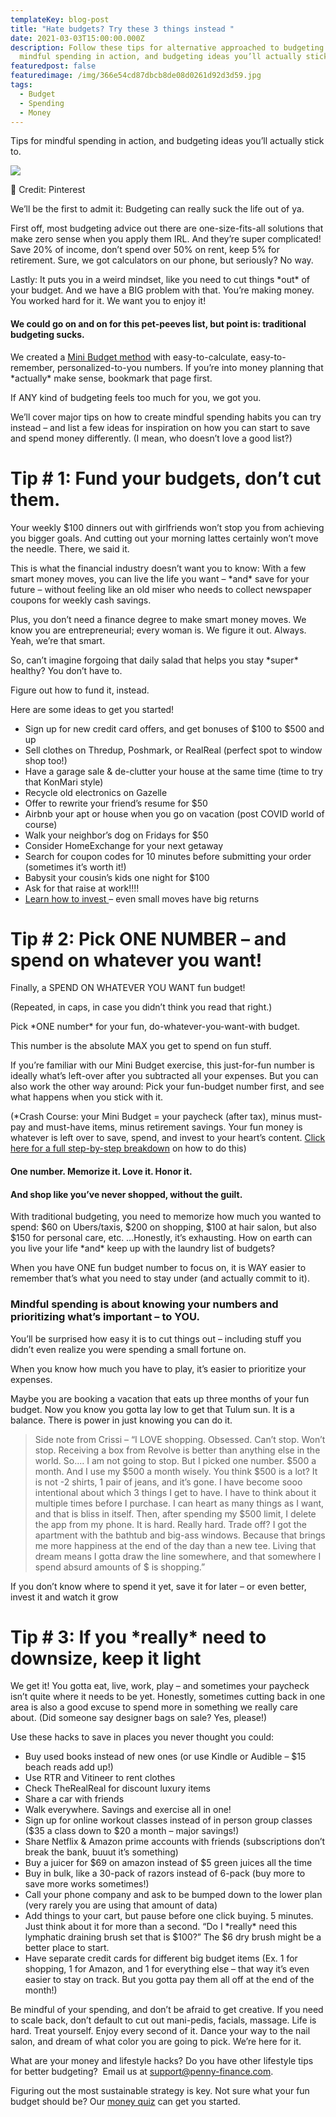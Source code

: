 ```yaml
---
templateKey: blog-post
title: "Hate budgets? Try these 3 things instead "
date: 2021-03-03T15:00:00.000Z
description: Follow these tips for alternative approached to budgeting w/
  mindful spending in action, and budgeting ideas you’ll actually stick to.
featuredpost: false
featuredimage: /img/366e54cd87dbcb8de08d0261d92d3d59.jpg
tags:
  - Budget
  - Spending
  - Money
---
```

Tips for mindful spending in action, and budgeting ideas you’ll actually stick to.

![](/img/366e54cd87dbcb8de08d0261d92d3d59.jpg)

📸 Credit: Pinterest 

We’ll be the first to admit it: Budgeting can really suck the life out of ya. 

First off, most budgeting advice out there are one-size-fits-all solutions that make zero sense when you apply them IRL. And they’re super complicated! Save 20% of income, don’t spend over 50% on rent, keep 5% for retirement. Sure, we got calculators on our phone, but seriously? No way. 

Lastly: It puts you in a weird mindset, like you need to cut things \*out\* of your budget. And we have a BIG problem with that. You’re making money. You worked hard for it. We want you to enjoy it!

#### We could go on and on for this pet-peeves list, but point is: traditional budgeting sucks. 

We created a [Mini Budget method](https://blog.penny-finance.com/blog/2021-03-22-forget-traditional-budgeting-there-is-a-better-way-to-spend-your-money/) with easy-to-calculate, easy-to-remember, personalized-to-you numbers. If you’re into money planning that \*actually\* make sense, bookmark that page first. 

If ANY kind of budgeting feels too much for you, we got you. 

We’ll cover major tips on how to create mindful spending habits you can try instead – and list a few ideas for inspiration on how you can start to save and spend money differently. (I mean, who doesn’t love a good list?)

# Tip # 1: Fund your budgets, don’t cut them. 

Your weekly $100 dinners out with girlfriends won’t stop you from achieving you bigger goals. And cutting out your morning lattes certainly won’t move the needle. There, we said it. 

This is what the financial industry doesn’t want you to know: With a few smart money moves, you can live the life you want – \*and\* save for your future – without feeling like an old miser who needs to collect newspaper coupons for weekly cash savings.

Plus, you don’t need a finance degree to make smart money moves. We know you are entrepreneurial; every woman is. We figure it out. Always. Yeah, we’re that smart. 

So, can’t imagine forgoing that daily salad that helps you stay \*super\* healthy? You don’t have to. 

Figure out how to fund it, instead. 

Here are some ideas to get you started!

* Sign up for new credit card offers, and get bonuses of $100 to $500 and up
* Sell clothes on Thredup, Poshmark, or RealReal (perfect spot to window shop too!)
* Have a garage sale & de-clutter your house at the same time (time to try that KonMari style)
* Recycle old electronics on Gazelle
* Offer to rewrite your friend’s resume for $50 
* Airbnb your apt or house when you go on vacation (post COVID world of course)
* Walk your neighbor’s dog on Fridays for $50 
* Consider HomeExchange for your next getaway  
* Search for coupon codes for 10 minutes before submitting your order (sometimes it’s worth it!)
* Babysit your cousin’s kids one night for $100
* Ask for that raise at work!!!! 
* [Learn how to invest ](https://blog.penny-finance.com/blog/2021-03-22-how-to-invest-for-the-first-time/)– even small moves have big returns 

# Tip # 2: Pick ONE NUMBER – and spend on whatever you want!

Finally, a SPEND ON WHATEVER YOU WANT fun budget!

(Repeated, in caps, in case you didn’t think you read that right.)

Pick \*ONE number\* for your fun, do-whatever-you-want-with budget.

This number is the absolute MAX you get to spend on fun stuff.

If you’re familiar with our Mini Budget exercise, this just-for-fun number is ideally what’s left-over after you subtracted all your expenses. But you can also work the other way around: Pick your fun-budget number first, and see what happens when you stick with it. 

(*Crash Course: your Mini Budget = your paycheck (after tax), minus must-pay and must-have items, minus retirement savings. Your fun money is whatever is left over to save, spend, and invest to your heart’s content. [Click here for a full step-by-step breakdown](https://blog.penny-finance.com/blog/2021-03-22-forget-traditional-budgeting-there-is-a-better-way-to-spend-your-money/) on how to do this)

#### One number. Memorize it. Love it. Honor it. 

#### And shop like you’ve never shopped, without the guilt.

With traditional budgeting, you need to memorize how much you wanted to spend: $60 on Ubers/taxis, $200 on shopping, $100 at hair salon, but also $150 for personal care, etc. …Honestly, it’s exhausting. How on earth can you live your life \*and\* keep up with the laundry list of budgets? 

When you have ONE fun budget number to focus on, it is WAY easier to remember that’s what you need to stay under (and actually commit to it). 

### Mindful spending is about knowing your numbers and prioritizing what’s important – to YOU. 

You’ll be surprised how easy it is to cut things out – including stuff you didn’t even realize you were spending a small fortune on. 

When you know how much you have to play, it’s easier to prioritize your expenses. 

Maybe you are booking a vacation that eats up three months of your fun budget. Now you know you gotta lay low to get that Tulum sun. It is a balance. There is power in just knowing you can do it.

> Side note from Crissi – “I LOVE shopping. Obsessed. Can’t stop. Won’t stop. Receiving a box from Revolve is better than anything else in the world. So…. I am not going to stop. But I picked one number. $500 a month. And I use my $500 a month wisely. You think $500 is a lot? It is not -2 shirts, 1 pair of jeans, and it’s gone. I have become sooo intentional about which 3 things I get to have. I have to think about it multiple times before I purchase. I can heart as many things as I want, and that is bliss in itself. Then, after spending my $500 limit, I delete the app from my phone. It is hard. Really hard. Trade off? I got the apartment with the bathtub and big-ass windows. Because that brings me more happiness at the end of the day than a new tee. Living that dream means I gotta draw the line somewhere, and that somewhere I spend absurd amounts of $ is shopping.” 

If you don’t know where to spend it yet, save it for later – or even better, invest it and watch it grow

# Tip # 3: If you \*really\* need to downsize, keep it light

We get it! You gotta eat, live, work, play – and sometimes your paycheck isn’t quite where it needs to be yet. Honestly, sometimes cutting back in one area is also a good excuse to spend more in something we really care about. (Did someone say designer bags on sale? Yes, please!)

Use these hacks to save in places you never thought you could:

* Buy used books instead of new ones (or use Kindle or Audible – $15 beach reads add up!) 
* Use RTR and Vitineer to rent clothes
* Check TheRealReal for discount luxury items
* Share a car with friends 
* Walk everywhere. Savings and exercise all in one!
* Sign up for online workout classes instead of in person group classes ($35 a class down to $20 a month – major savings!)
* Share Netflix & Amazon prime accounts with friends (subscriptions don’t break the bank, buuut it’s something) 
* Buy a juicer for $69 on amazon instead of $5 green juices all the time
* Buy in bulk, like a 30-pack of razors instead of 6-pack (buy more to save more works sometimes!)
* Call your phone company and ask to be bumped down to the lower plan (very rarely you are using that amount of data)
* Add things to your cart, but pause before one click buying. 5 minutes. Just think about it for more than a second. “Do I \*really\* need this lymphatic draining brush set that is $100?” The $6 dry brush might be a better place to start. 
* Have separate credit cards for different big budget items (Ex. 1 for shopping, 1 for Amazon, and 1 for everything else – that way it’s even easier to stay on track. But you gotta pay them all off at the end of the month!)

Be mindful of your spending, and don’t be afraid to get creative. If you need to scale back, don’t default to cut out mani-pedis, facials, massage. Life is hard. Treat yourself. Enjoy every second of it. Dance your way to the nail salon, and dream of what color you are going to pick. We’re here for it.

What are your money and lifestyle hacks? Do you have other lifestyle tips for better budgeting?  Email us at support@penny-finance.com.  

Figuring out the most sustainable strategy is key. Not sure what your fun budget should be? Our [money quiz](https://www.penny-finance.com/quiz) can get you started.